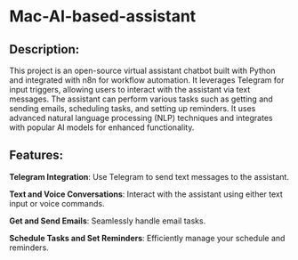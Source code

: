 # Mac-AI-based-assistant
## Description: 
This project is an open-source virtual assistant chatbot built with Python and integrated with n8n for workflow automation. It leverages Telegram for input triggers, allowing users to interact with the assistant via text messages. The assistant can perform various tasks such as getting and sending emails, scheduling tasks, and setting up reminders. It uses advanced natural language processing (NLP) techniques and integrates with popular AI models for enhanced functionality.

## Features:

**Telegram Integration**: Use Telegram to send text messages to the assistant.

**Text and Voice Conversations**: Interact with the assistant using either text input or voice commands.

**Get and Send Emails**: Seamlessly handle email tasks.

**Schedule Tasks and Set Reminders**: Efficiently manage your schedule and reminders.


